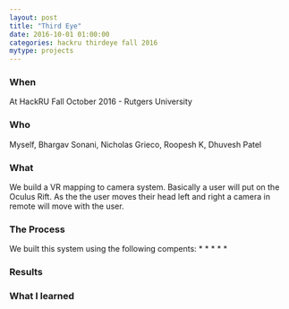 ```yaml
---
layout: post
title: "Third Eye"
date: 2016-10-01 01:00:00
categories: hackru thirdeye fall 2016 
mytype: projects
---
```

### When
At HackRU Fall October 2016 - Rutgers University
### Who
Myself, Bhargav Sonani, Nicholas Grieco, Roopesh K, Dhuvesh Patel
### What
We build a VR mapping to camera system. Basically a user will put on the Oculus Rift. As the the user moves their head left and right a camera in remote will move with the user.
### The Process
We built this system using the following compents:
* 
* 
* 
* 
* 
### Results

### What I learned

